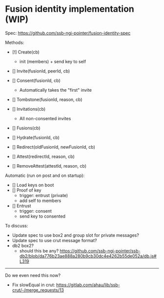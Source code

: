 # Fusion identity implementation (WIP)

Spec: https://github.com/ssb-ngi-pointer/fusion-identity-spec

Methods:
 - [!] Create(cb)
   - init (members) + send key to self
 - [] Invite(fusionId, peerId, cb)
 - [] Consent(fusionId, cb)
   - Automatically takes the "first" invite
 - [] Tombstone(fusionId, reason, cb)

 - [] Invitations(cb)
   - All non-consented invites
 - [] Fusions(cb)
 - [] Hydrate(fusionId, cb)
 - [] Redirect(oldFusionId, newFusionId, cb)
 - [] Attest(redirectId, reason, cb)
 - [] RemoveAttest(attestId, reason, cb)

Automatic (run on post and on startup):
 - [] Load keys on boot
 - [] Proof of key
   - trigger: entrust (private)
   - add self to members
 - [] Entrust
   - trigger: consent
   - send key to consented

To discuss:
 - Update spec to use box2 and group slot for private messages?
 - Update spec to use crut message format?
 - db2 box2?
   - should this be any?
     https://github.com/ssb-ngi-pointer/ssb-db2/blob/da776b23ae888a280b9cb30dc4e4262b55de052a/db.js#L319

-----

Do we even need this now?
 - Fix slowEqual in crut: https://gitlab.com/ahau/lib/ssb-crut/-/merge_requests/13

